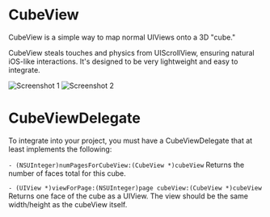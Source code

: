 CubeView
========

CubeView is a simple way to map normal UIViews onto a 3D "cube."

CubeView steals touches and physics from UIScrollView, ensuring natural
iOS-like interactions. It's designed to be very lightweight and easy to
integrate.

![Screenshot 1](http://jexe.github.com/CubeView/images/CubeView-1.png)
![Screenshot 2](http://jexe.github.com/CubeView/images/CubeView-2.png)

CubeViewDelegate
================

To integrate into your project, you must have a CubeViewDelegate that at least
implements the following:

`- (NSUInteger)numPagesForCubeView:(CubeView *)cubeView`
Returns the number of faces total for this cube.

`- (UIView *)viewForPage:(NSUInteger)page cubeView:(CubeView *)cubeView`
Returns one face of the cube as a UIView.  The view should be the same
width/height as the cubeView itself.

